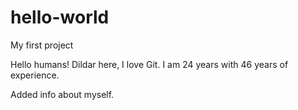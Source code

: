 # hello-world
My first project

Hello humans!
Dildar here, I love Git. I am 24 years with 46 years of experience.

Added info about myself.

